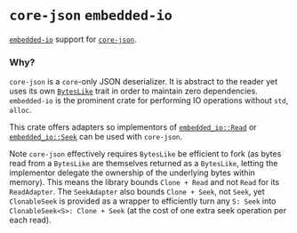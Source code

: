 # `core-json` `embedded-io`

[`embedded-io`](https://docs.rs/embedded-io) support for
[`core-json`](https://docs.rs/core-json).

### Why?

`core-json` is a `core`-only JSON deserializer. It is abstract to the reader
yet uses its own
[`BytesLike`](https://docs.rs/core-json/latest/core_json/trait.BytesLike.html)
trait in order to maintain zero dependencies. `embedded-io` is the prominent
crate for performing IO operations without `std`, `alloc`.

This crate offers adapters so implementors of
[`embedded_io::Read`](
  https://docs.rs/embedded-io/latest/embedded_io/trait.Read.html
) or [`embedded_io::Seek`](
  https://docs.rs/embedded-io/latest/embedded_io/trait.Seek.html
) can be used with `core-json`.

Note `core-json` effectively requires `BytesLike` be efficient to fork (as
bytes read from a `BytesLike` are themselves returned as a `BytesLike`, letting
the implementor delegate the ownership of the underlying bytes within memory).
This means the library bounds `Clone + Read` and not `Read` for its
`ReadAdapter`. The `SeekAdapter` also bounds `Clone + Seek`, not `Seek`, yet
`ClonableSeek` is provided as a wrapper to efficiently turn any `S: Seek` into
`ClonableSeek<S>: Clone + Seek` (at the cost of one extra seek operation per
each read).
